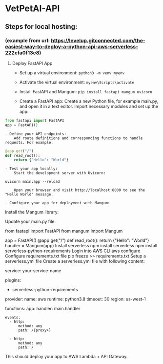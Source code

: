# VetPetAI-API

## Steps for local hosting: 
### (example from url: https://levelup.gitconnected.com/the-easiest-way-to-deploy-a-python-api-aws-serverless-222efa0f13c8)
1. Deploy FastAPI App
    - Set up a virtual environment:
```python3 -m venv myenv```

    - Activate the virtual environment:
```myenv\Scripts\activate```

    - Install FastAPI and Mangum:
```pip install fastapi mangum uvicorn```

    - Create a FastAPI app:
        Create a new Python file, for example main.py, and open it in a text editor. Import necessary modules and set up the app:
```python
from fastapi import FastAPI
app = FastAPI()
```

    - Define your API endpoints:
        Add route definitions and corresponding functions to handle requests. For example:
```python
@app.get("/")
def read_root():
    return {"Hello": "World"}
```

    - Test your app locally:
        Start the development server with Uvicorn:

```uvicorn main:app --reload```

        Open your browser and visit http://localhost:8000 to see the "Hello World" message.

    - Configure your app for deployment with Mangum:
Install the Mangum library:

Update your main.py file:

from fastapi import FastAPI
from mangum import Mangum

app = FastAPI()
@app.get("/")
def read_root():
    return {"Hello": "World"}
handler = Mangum(app)
Install serverless
npm install serverless
npm install serverless-python-requirements
Login into AWS CLI
aws configure
Configure requirements.txt file
pip freeze >> requirements.txt
Setup a serverless.yml file
Create a serverless.yml file with following content:

service: your-service-name

plugins:
  - serverless-python-requirements


provider:
  name: aws
  runtime: python3.8
  timeout: 30
  region: us-west-1

functions:
  app:
    handler: main.handler
  
    events:
      - http:
          method: any
          path: /{proxy+}
          
      - http:
          method: any
          path: /
          
This should deploy your app to AWS Lambda + API Gateway.